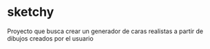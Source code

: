 # sketchy
Proyecto que busca crear un generador de caras realistas a partir de dibujos creados por el usuario
